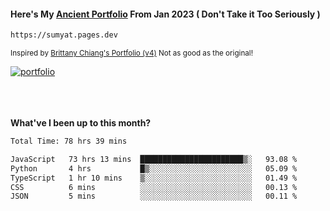 #### Here's My [Ancient Portfolio](https://sumyat.pages.dev) From Jan 2023 ( Don't Take it Too Seriously ) 
````bash
https://sumyat.pages.dev 
````

<sub>Inspired by [Brittany Chiang's Portfolio (v4)](https://v4.brittanychiang.com/) Not as good as the original!</sub>


<a href='https://sumyat.pages.dev/'>
    <img src='https://github.com/sumyat-aung/sumyat-aung/assets/108873224/c9b4f2be-c585-4dd3-84e1-692c3854a6d8' alt='portfolio' align='center' />
</a>


<br />
<br />


<br />
<br />

**What've I been up to this month?**

<!--START_SECTION:waka-->

```txt
Total Time: 78 hrs 39 mins

JavaScript   73 hrs 13 mins  ███████████████████████▒░   93.08 %
Python       4 hrs           █▒░░░░░░░░░░░░░░░░░░░░░░░   05.09 %
TypeScript   1 hr 10 mins    ▒░░░░░░░░░░░░░░░░░░░░░░░░   01.49 %
CSS          6 mins          ░░░░░░░░░░░░░░░░░░░░░░░░░   00.13 %
JSON         5 mins          ░░░░░░░░░░░░░░░░░░░░░░░░░   00.11 %
```

<!--END_SECTION:waka-->




